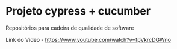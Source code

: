 # Projeto cypress + cucumber
Repositórios para cadeira de qualidade de software

Link do Video - https://www.youtube.com/watch?v=fpVkrcDGWno
